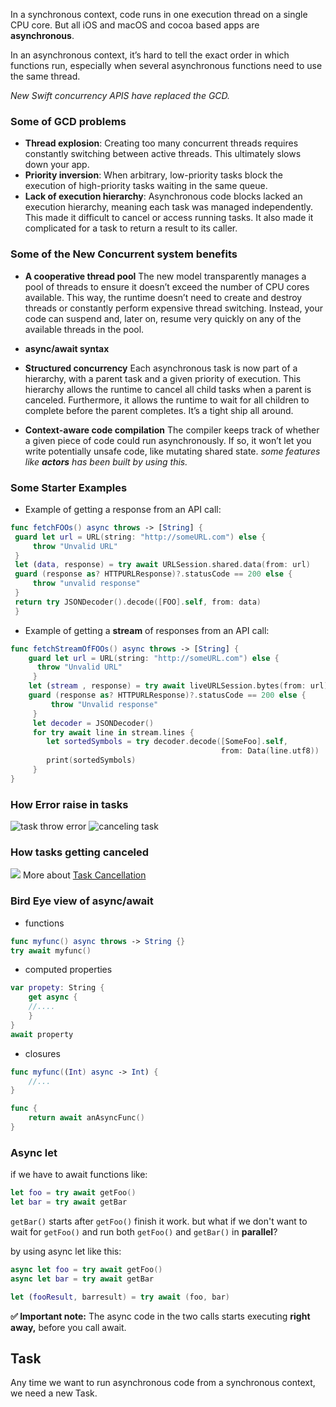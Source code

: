 In a synchronous context, code runs in one execution thread on a single CPU core.
But all iOS and macOS and cocoa based apps are **asynchronous**.

In an asynchronous context, it’s hard to tell the exact order in which functions run, especially when several asynchronous functions need to use the same thread.

*New Swift concurrency APIS have replaced the GCD.*

### Some of GCD problems
* **Thread explosion**: Creating too many concurrent threads requires constantly switching between active threads. This ultimately slows down your app.
* **Priority inversion**: When arbitrary, low-priority tasks block the execution of high-priority tasks waiting in the same queue.
* **Lack of execution hierarchy**: Asynchronous code blocks lacked an execution hierarchy, meaning each task was managed independently. This made it difficult to cancel or access running tasks. It also made it complicated for a task to return a result to its caller.

### Some of the New Concurrent system benefits
* **A cooperative thread pool**
The new model transparently manages a pool of threads to ensure it doesn’t exceed the number of CPU cores available. This way, the runtime doesn’t need to create and destroy threads or constantly perform expensive thread switching. Instead, your code can suspend and, later on, resume very quickly on any of the available threads in the pool.

* **async/await syntax**

* **Structured concurrency**
Each asynchronous task is now part of a hierarchy, with a parent task and a given priority of execution. This hierarchy allows the runtime to cancel all child tasks when a parent is canceled. Furthermore, it allows the runtime to wait for all children to complete before the parent completes. It’s a tight ship all around.

* **Context-aware code compilation**
The compiler keeps track of whether a given piece of code could run asynchronously. If so, it won’t let you write potentially unsafe code, like mutating shared state.
*some features like **actors** has been built by using this.*


### Some Starter Examples

* Example of getting a response from an API call:

``` swift      
func fetchFOOs() async throws -> [String] {
 guard let url = URL(string: "http://someURL.com") else {
	 throw "Unvalid URL"
 }
 let (data, response) = try await URLSession.shared.data(from: url)
 guard (response as? HTTPURLResponse)?.statusCode == 200 else {
	 throw "unvalid response"
 }
 return try JSONDecoder().decode([FOO].self, from: data)
 }   

```  
* Example of getting a **stream** of responses from an API call:
``` swift      
func fetchStreamOfFOOs() async throws -> [String] {
	guard let url = URL(string: "http://someURL.com") else {
	  throw "Unvalid URL"
	 }
	let (stream , response) = try await liveURLSession.bytes(from: url)
	guard (response as? HTTPURLResponse)?.statusCode == 200 else {
		 throw "Unvalid response"
	 }
	 let decoder = JSONDecoder()
	 for try await line in stream.lines {
		let sortedSymbols = try decoder.decode([SomeFoo].self,
											   from: Data(line.utf8))
		print(sortedSymbols)
	 }
}

```  

### How Error raise in tasks
![task throw error](throw_error.png)
![canceling task](../attachments/throw_error.png)

### How tasks getting canceled
![](canceling_task.png)
More about [Task Cancellation](Task%20Cancellation.md)
### Bird Eye view of async/await
* functions
```swift
func myfunc() async throws -> String {}
try await myfunc()
```
* computed properties
```swift       
var propety: String {
	get async {
	//....
	}
}
await property
```
* closures
```swift       
func myfunc((Int) async -> Int) {
	//...	
}

func {
	return await anAsyncFunc()
}
```

### Async let

if we have to await functions like:
```swift       
let foo = try await getFoo()
let bar = try await getBar
```
`getBar()` starts after `getFoo()` finish it work. but what if we don't want to wait for `getFoo()` and run both `getFoo()` and `getBar()` in **parallel**?

by using async let like this:
```swift       
async let foo = try await getFoo()
async let bar = try await getBar

let (fooResult, barresult) = try await (foo, bar)

```

**✅  Important note:** The async code in the two calls starts executing **right away,** before you call await. 

## Task
Any time we want to run asynchronous code from a synchronous context, we need a new Task.
